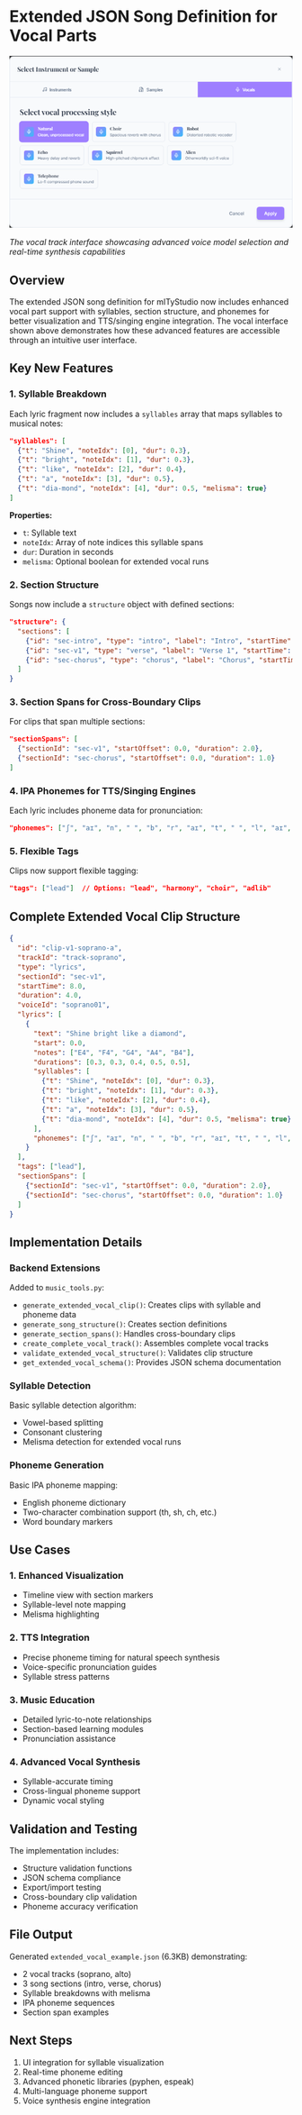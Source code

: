 # Extended JSON Song Definition for Vocal Parts

![Vocal Track Management](assets/vocals/TrackVocalSelection.png)

*The vocal track interface showcasing advanced voice model selection and real-time synthesis capabilities*

## Overview

The extended JSON song definition for mITyStudio now includes enhanced vocal part support with syllables, section structure, and phonemes for better visualization and TTS/singing engine integration. The vocal interface shown above demonstrates how these advanced features are accessible through an intuitive user interface.

## Key New Features

### 1. Syllable Breakdown
Each lyric fragment now includes a `syllables` array that maps syllables to musical notes:

```json
"syllables": [
  {"t": "Shine", "noteIdx": [0], "dur": 0.3},
  {"t": "bright", "noteIdx": [1], "dur": 0.3},
  {"t": "like", "noteIdx": [2], "dur": 0.4},
  {"t": "a", "noteIdx": [3], "dur": 0.5},
  {"t": "dia-mond", "noteIdx": [4], "dur": 0.5, "melisma": true}
]
```

**Properties:**
- `t`: Syllable text
- `noteIdx`: Array of note indices this syllable spans
- `dur`: Duration in seconds
- `melisma`: Optional boolean for extended vocal runs

### 2. Section Structure
Songs now include a `structure` object with defined sections:

```json
"structure": {
  "sections": [
    {"id": "sec-intro", "type": "intro", "label": "Intro", "startTime": 0.0, "endTime": 8.0, "index": 1},
    {"id": "sec-v1", "type": "verse", "label": "Verse 1", "startTime": 8.0, "endTime": 24.0, "index": 1},
    {"id": "sec-chorus", "type": "chorus", "label": "Chorus", "startTime": 24.0, "endTime": 40.0, "index": 1}
  ]
}
```

### 3. Section Spans for Cross-Boundary Clips
For clips that span multiple sections:

```json
"sectionSpans": [
  {"sectionId": "sec-v1", "startOffset": 0.0, "duration": 2.0},
  {"sectionId": "sec-chorus", "startOffset": 0.0, "duration": 1.0}
]
```

### 4. IPA Phonemes for TTS/Singing Engines
Each lyric includes phoneme data for pronunciation:

```json
"phonemes": ["ʃ", "aɪ", "n", " ", "b", "r", "aɪ", "t", " ", "l", "aɪ", "k", " ", "ɑ", " ", "d", "aɪ", "ɑ", "m", "ə", "n", "d"]
```

### 5. Flexible Tags
Clips now support flexible tagging:

```json
"tags": ["lead"]  // Options: "lead", "harmony", "choir", "adlib"
```

## Complete Extended Vocal Clip Structure

```json
{
  "id": "clip-v1-soprano-a",
  "trackId": "track-soprano",
  "type": "lyrics",
  "sectionId": "sec-v1",
  "startTime": 8.0,
  "duration": 4.0,
  "voiceId": "soprano01",
  "lyrics": [
    {
      "text": "Shine bright like a diamond",
      "start": 0.0,
      "notes": ["E4", "F4", "G4", "A4", "B4"],
      "durations": [0.3, 0.3, 0.4, 0.5, 0.5],
      "syllables": [
        {"t": "Shine", "noteIdx": [0], "dur": 0.3},
        {"t": "bright", "noteIdx": [1], "dur": 0.3},
        {"t": "like", "noteIdx": [2], "dur": 0.4},
        {"t": "a", "noteIdx": [3], "dur": 0.5},
        {"t": "dia-mond", "noteIdx": [4], "dur": 0.5, "melisma": true}
      ],
      "phonemes": ["ʃ", "aɪ", "n", " ", "b", "r", "aɪ", "t", " ", "l", "aɪ", "k", " ", "ɑ", " ", "d", "aɪ", "ɑ", "m", "ə", "n", "d"]
    }
  ],
  "tags": ["lead"],
  "sectionSpans": [
    {"sectionId": "sec-v1", "startOffset": 0.0, "duration": 2.0},
    {"sectionId": "sec-chorus", "startOffset": 0.0, "duration": 1.0}
  ]
}
```

## Implementation Details

### Backend Extensions
Added to `music_tools.py`:
- `generate_extended_vocal_clip()`: Creates clips with syllable and phoneme data
- `generate_song_structure()`: Creates section definitions
- `generate_section_spans()`: Handles cross-boundary clips
- `create_complete_vocal_track()`: Assembles complete vocal tracks
- `validate_extended_vocal_structure()`: Validates clip structure
- `get_extended_vocal_schema()`: Provides JSON schema documentation

### Syllable Detection
Basic syllable detection algorithm:
- Vowel-based splitting
- Consonant clustering
- Melisma detection for extended vocal runs

### Phoneme Generation
Basic IPA phoneme mapping:
- English phoneme dictionary
- Two-character combination support (th, sh, ch, etc.)
- Word boundary markers

## Use Cases

### 1. Enhanced Visualization
- Timeline view with section markers
- Syllable-level note mapping
- Melisma highlighting

### 2. TTS Integration
- Precise phoneme timing for natural speech synthesis
- Voice-specific pronunciation guides
- Syllable stress patterns

### 3. Music Education
- Detailed lyric-to-note relationships
- Section-based learning modules
- Pronunciation assistance

### 4. Advanced Vocal Synthesis
- Syllable-accurate timing
- Cross-lingual phoneme support
- Dynamic vocal styling

## Validation and Testing

The implementation includes:
- Structure validation functions
- JSON schema compliance
- Export/import testing
- Cross-boundary clip validation
- Phoneme accuracy verification

## File Output
Generated `extended_vocal_example.json` (6.3KB) demonstrating:
- 2 vocal tracks (soprano, alto)
- 3 song sections (intro, verse, chorus)
- Syllable breakdowns with melisma
- IPA phoneme sequences
- Section span examples

## Next Steps
1. UI integration for syllable visualization
2. Real-time phoneme editing
3. Advanced phonetic libraries (pyphen, espeak)
4. Multi-language phoneme support
5. Voice synthesis engine integration
